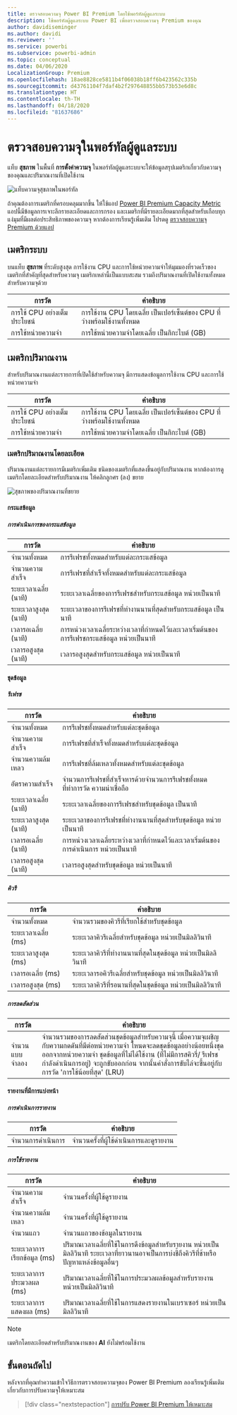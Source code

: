 ```yaml
---
title: ตรวจสอบความจุ Power BI Premium โดยใช้พอร์ทัลผู้ดูแลระบบ
description: ใช้พอร์ทัลผู้ดูแลระบบ Power BI เพื่อตรวจสอบความจุ Premium ของคุณ
author: davidiseminger
ms.author: davidi
ms.reviewer: ''
ms.service: powerbi
ms.subservice: powerbi-admin
ms.topic: conceptual
ms.date: 04/06/2020
LocalizationGroup: Premium
ms.openlocfilehash: 18ae8828ce5811b4f06038b18ff6b423562c335b
ms.sourcegitcommit: d43761104f7daf4b2f297648855bb573b53e6d8c
ms.translationtype: HT
ms.contentlocale: th-TH
ms.lasthandoff: 04/18/2020
ms.locfileid: "81637686"
---
```

# <a name="monitor-capacities-in-the-admin-portal"></a>ตรวจสอบความจุในพอร์ทัลผู้ดูแลระบบ

แท็บ **สุขภาพ** ในพื้นที่ **การตั้งค่าความจุ** ในพอร์ทัลผู้ดูแลระบบจะให้ข้อมูลสรุปเมตริกเกี่ยวกับความจุของคุณและปริมาณงานที่เปิดใช้งาน  

![แท็บความจุสุขภาพในพอร์ทัล](media/service-admin-premium-monitor-portal/admin-portal-health.png)

ถ้าคุณต้องการเมตริกที่ครอบคลุมมากขึ้น ให้ใช้แอป [Power BI Premium Capacity Metric](service-admin-premium-monitor-capacity.md) แอปนี้มีข้อมูลการเจาะลึกรายละเอียดและการกรอง และเมตริกที่มีรายละเอียดมากที่สุดสำหรับเกือบทุกแง่มุมที่มีผลต่อประสิทธิภาพของความจุ หากต้องการเรียนรู้เพิ่มเติม โปรดดู [ตรวจสอบความจุ Premium ด้วยแอป](service-admin-premium-monitor-capacity.md)





## <a name="system-metrics"></a>เมตริกระบบ

บนแท็บ **สุขภาพ** ที่ระดับสูงสุด การใช้งาน CPU และการใช้หน่วยความจำให้มุมมองที่รวดเร็วของเมตริกที่สำคัญที่สุดสำหรับความจุ เมตริกเหล่านี้เป็นแบบสะสม รวมถึงปริมาณงานที่เปิดใช้งานทั้งหมดสำหรับความจุด้วย

| **การวัด** | **คำอธิบาย** |
| --- | --- |
| การใช้ CPU อย่างเต็มประโยชน์ | การใช้งาน CPU โดยเฉลี่ย เป็นเปอร์เซ็นต์ของ CPU ที่ว่างพร้อมใช้งานทั้งหมด |
| การใช้หน่วยความจำ | การใช้หน่วยความจำโดยเฉลี่ย เป็นกิกะไบต์ (GB)|

## <a name="workload-metrics"></a>เมตริกปริมาณงาน

สำหรับปริมาณงานแต่ละรายการที่เปิดใช้สำหรับความจุ มีการแสดงข้อมูลการใช้งาน CPU และการใช้หน่วยความจำ

| **การวัด** | **คำอธิบาย** |
| --- | --- |
| การใช้ CPU อย่างเต็มประโยชน์ | การใช้งาน CPU โดยเฉลี่ย เป็นเปอร์เซ็นต์ของ CPU ที่ว่างพร้อมใช้งานทั้งหมด |
| การใช้หน่วยความจำ | การใช้หน่วยความจำโดยเฉลี่ย เป็นกิกะไบต์ (GB)|

### <a name="detailed-workload-metrics"></a>เมตริกปริมาณงานโดยละเอียด

ปริมาณงานแต่ละรายการมีเมตริกเพิ่มเติม ชนิดของเมตริกที่แสดงขึ้นอยู่กับปริมาณงาน หากต้องการดูเมตริกโดยละเอียดสำหรับปริมาณงาน ให้คลิกลูกศร (ลง) ขยาย

![สุขภาพของปริมาณงานที่ขยาย](media/service-admin-premium-monitor-portal/admin-portal-health-expand.png)

#### <a name="dataflows"></a>กระแสข้อมูล

##### <a name="dataflow-operations"></a>การดำเนินการของกระแสข้อมูล

| **การวัด** | **คำอธิบาย** |
| --- | --- |
| จำนวนทั้งหมด | การรีเฟรชทั้งหมดสำหรับแต่ละกระแสข้อมูล |
| จำนวนความสำเร็จ | การรีเฟรชที่สำเร็จทั้งหมดสำหรับแต่ละกระแสข้อมูล|
| ระยะเวลาเฉลี่ย (นาที) | ระยะเวลาเฉลี่ยของการรีเฟรชสำหรับกระแสข้อมูล หน่วยเป็นนาที |
| ระยะเวลาสูงสุด (นาที) | ระยะเวลาของการรีเฟรชที่ทำงานนานที่สุดสำหรับกระแสข้อมูล เป็นนาที |
| เวลารอเฉลี่ย (นาที) | การหน่วงเวลาเฉลี่ยระหว่างเวลาที่กำหนดไว้และเวลาเริ่มต้นของการรีเฟรชกระแสข้อมูล หน่วยเป็นนาที |
| เวลารอสูงสุด (นาที) | เวลารอสูงสุดสำหรับกระแสข้อมูล หน่วยเป็นนาที  |

#### <a name="datasets"></a>ชุดข้อมูล

##### <a name="refresh"></a>รีเฟรช

| **การวัด** | **คำอธิบาย** |
| --- | --- |
| จำนวนทั้งหมด | การรีเฟรชทั้งหมดสำหรับแต่ละชุดข้อมูล |
| จำนวนความสำเร็จ | การรีเฟรชที่สำเร็จทั้งหมดสำหรับแต่ละชุดข้อมูล |
| จำนวนความล้มเหลว | การรีเฟรชที่ล้มเหลวทั้งหมดสำหรับแต่ละชุดข้อมูล |
| อัตราความสำเร็จ  | จำนวนการรีเฟรชที่สำเร็จหารด้วยจำนวนการรีเฟรชทั้งหมดที่ทำการวัด ความน่าเชื่อถือ |
| ระยะเวลาเฉลี่ย (นาที) | ระยะเวลาเฉลี่ยของการรีเฟรชสำหรับชุดข้อมูล เป็นนาที  |
| ระยะเวลาสูงสุด (นาที) | ระยะเวลาของการรีเฟรชที่ทำงานนานที่สุดสำหรับชุดข้อมูล หน่วยเป็นนาที |
| เวลารอเฉลี่ย (นาที) | การหน่วงเวลาเฉลี่ยระหว่างเวลาที่กำหนดไว้และเวลาเริ่มต้นของการดำเนินการ หน่วยเป็นนาที |
| เวลารอสูงสุด (นาที) | เวลารอสูงสุดสำหรับชุดข้อมูล หน่วยเป็นนาที |

##### <a name="query"></a>คิวรี

| **การวัด** | **คำอธิบาย** |
| --- | --- |
| จำนวนทั้งหมด | จำนวนรวมของคิวรีที่เรียกใช้สำหรับชุดข้อมูล |
| ระยะเวลาเฉลี่ย (ms) |ระยะเวลาคิวรีเฉลี่ยสำหรับชุดข้อมูล หน่วยเป็นมิลลิวินาที|
| ระยะเวลาสูงสุด (ms) |ระยะเวลาคิวรีที่ทำงานนานที่สุดในชุดข้อมูล หน่วยเป็นมิลลิวินาที |
| เวลารอเฉลี่ย (ms) |ระยะเวลารอคิวรีเฉลี่ยสำหรับชุดข้อมูล หน่วยเป็นมิลลิวินาที |
| เวลารอสูงสุด (ms) |ระยะเวลาคิวรีที่รอนานที่สุดในชุดข้อมูล หน่วยเป็นมิลลิวินาที |

##### <a name="eviction"></a>การลดสัดส่วน

| **การวัด** | **คำอธิบาย** |
| --- | --- |
| จำนวนแบบจำลอง | จำนวนรวมของการลดสัดส่วนชุดข้อมูลสำหรับความจุนี้ เมื่อความจุเผชิญกับความกดดันที่มีต่อหน่วยความจำ โหนดจะลดชุดข้อมูลอย่างน้อยหนึ่งชุดออกจากหน่วยความจำ ชุดข้อมูลที่ไม่ได้ใช้งาน (ที่ไม่มีการสคิวรี่/ รีเฟรชกำลังดำเนินการอยู่) จะถูกขับออกก่อน จากนั้นคำสั่งการขับไล่จะขึ้นอยู่กับการวัด 'การใช้น้อยที่สุด' (LRU) |

#### <a name="paginated-reports"></a>รายงานที่มีการแบ่งหน้า

##### <a name="report-execution"></a>การดำเนินการรายงาน

| **การวัด** | **คำอธิบาย** |
| --- | --- |
| จำนวนการดำเนินการ  | จำนวนครั้งที่ผู้ใช้ดำเนินการและดูรายงาน|

##### <a name="report-usage"></a>การใช้รายงาน

| **การวัด** | **คำอธิบาย** |
| --- | --- |
| จำนวนความสำเร็จ | จำนวนครั้งที่ผู้ใช้ดูรายงาน |
| จำนวนความล้มเหลว |จำนวนครั้งที่ผู้ใช้ดูรายงาน|
| จำนวนแถว |จำนวนแถวของข้อมูลในรายงาน |
| ระยะเวลาการเรียกข้อมูล (ms) |ปริมาณเวลาเฉลี่ยที่ใช้ในการดึงข้อมูลสำหรับรายงาน หน่วยเป็นมิลลิวินาที ระยะเวลาที่ยาวนานอาจเป็นการบ่งชี้ถึงคิวรีที่ช้าหรือปัญหาแหล่งข้อมูลอื่นๆ  |
| ระยะเวลาการประมวลผล (ms) |ปริมาณเวลาเฉลี่ยที่ใช้ในการประมวลผลข้อมูลสำหรับรายงาน หน่วยเป็นมิลลิวินาที |
| ระยะเวลาการแสดงผล (ms) |ปริมาณเวลาเฉลี่ยที่ใช้ในการแสดงรายงานในเบราเซอร์ หน่วยเป็นมิลลิวินาที |

> [!NOTE]
> เมตริกโดยละเอียดสำหรับปริมาณงานของ **AI** ยังไม่พร้อมใช้งาน

## <a name="next-steps"></a>ขั้นตอนถัดไป

หลังจากที่คุณทำความเข้าใจวิธีการตรวจสอบความจุของ Power BI Premium ลองเรียนรู้เพิ่มเติมเกี่ยวกับการปรับความจุให้เหมาะสม

> [!div class="nextstepaction"]
> [การปรับ Power BI Premium ให้เหมาะสม](service-premium-capacity-optimize.md)
